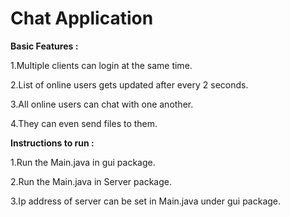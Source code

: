 # Chat Application 
**Basic Features :**

1.Multiple clients can login at the same time.

2.List of online users gets updated after every 2 seconds.

3.All online users can chat with one another.

4.They can even send files to them.


**Instructions to run :**

1.Run the Main.java in gui package.

2.Run the Main.java in Server package.

3.Ip address of server can be set in Main.java under gui package.
